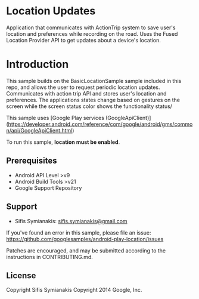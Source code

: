 Location Updates
================

Application that communicates with ActionTrip system to save user's location and preferences while recording on the road.
Uses the Fused Location Provider API to get updates about a device's location.


Introduction
============

This sample builds on the BasicLocationSample sample included in this repo,
and allows the user to request periodic location updates. 
Communicates with action trip API and stores user's location and preferences.
The applications states change based on gestures on the screen 
while the screen status color shows the functionality status/


This sample uses
[Google Play services (GoogleApiClient)]
(https://developer.android.com/reference/com/google/android/gms/common/api/GoogleApiClient.html)


To run this sample, **location must be enabled**.

Prerequisites
--------------

- Android API Level >v9
- Android Build Tools >v21
- Google Support Repository

Support
-------

- Sifis Symianakis: sifis.symianakis@gmail.com

If you've found an error in this sample, please file an issue:
https://github.com/googlesamples/android-play-location/issues

Patches are encouraged, and may be submitted according to the instructions in
CONTRIBUTING.md.

License
-------

Copyright Sifis Symianakis
Copyright 2014 Google, Inc.


